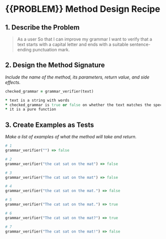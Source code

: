 # {{PROBLEM}} Method Design Recipe

## 1. Describe the Problem

> As a user
> So that I can improve my grammar
> I want to verify that a text starts with a capital letter and ends with a
> suitable sentence-ending punctuation mark.

## 2. Design the Method Signature

_Include the name of the method, its parameters, return value, and side effects._

```Ruby
checked_grammar = grammar_verifier(text)

* text is a string with words
* checked_grammar is true or false on whether the text matches the specified parameters
* it is a pure function
```

## 3. Create Examples as Tests

_Make a list of examples of what the method will take and return._

```Ruby
# 1
grammar_verifier("") => false

# 2
grammar_verifier("the cat sat on the mat") => false

# 3
grammar_verifier("The cat sat on the mat") => false

# 4
grammar_verifier("the cat sat on the mat.") => false

# 5
grammar_verifier("The cat sat on the mat.") => true

# 6
grammar_verifier("The cat sat on the mat?") => true

# 7
grammar_verifier("The cat sat on the mat!") => false


